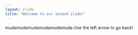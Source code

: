```yaml
---
layout: slide
title: "Welcome to our second slide!"
---
```

mudamudamudamudamudamuda
Use the left arrow to go back!
